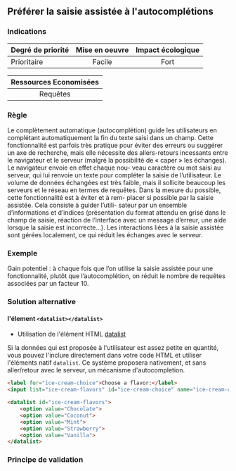 ## Préférer la saisie assistée à l'autocomplétions

### Indications
| Degré de priorité |      Mise en oeuvre       |  Impact écologique    | 
|-------------------|:-------------------------:|:---------------------:|
| Prioritaire       | Facile                    | Fort                  | 


|Ressources Economisées                                      |
|:----------------------------------------------------------:|
| Requêtes    |

### Règle
Le complètement automatique (autocomplétion) guide les utilisateurs en complétant automatiquement la fin du texte saisi dans un champ. Cette fonctionnalité est parfois très pratique pour éviter des erreurs ou suggérer un axe de recherche, mais elle nécessite des allers-retours incessants entre le navigateur et le serveur (malgré la possibilité de
« caper » les échanges). Le navigateur envoie en effet chaque nou- veau caractère ou mot saisi au serveur, qui lui renvoie un texte pour compléter la saisie de l’utilisateur. Le volume de données échangées est très faible, mais il sollicite beaucoup les serveurs et le réseau en termes de requêtes.
Dans la mesure du possible, cette fonctionnalité est à éviter et à rem- placer si possible par la saisie assistée. Cela consiste à guider l’utili- sateur par un ensemble d’informations et d’indices (présentation du format attendu en grisé dans le champ de saisie, réaction de l’interface avec un message d’erreur, une aide lorsque la saisie est incorrecte…). Les interactions liées à la saisie assistée sont gérées localement, ce qui réduit les échanges avec le serveur.

### Exemple
Gain potentiel : à chaque fois que l’on utilise la saisie assistée pour une fonctionnalité, plutôt que l’autocomplétion, on réduit le nombre de requêtes associées par un facteur 10.

### Solution alternative
#### l'élement `<datalist></datalist>`

* Utilisation de l'élément HTML [datalist](https://developer.mozilla.org/fr/docs/Web/HTML/Element/datalist)

Si la données qui est proposée à l'utilisateur est assez petite en quantité, vous pouvez l'inclure directement dans votre code HTML et utiliser l'éléments natif `datalist`. Ce système proposera nativement, et sans aller/retour avec le serveur, un mécanisme d'autocompletion.

```html
<label for="ice-cream-choice">Choose a flavor:</label>
<input list="ice-cream-flavors" id="ice-cream-choice" name="ice-cream-choice" />

<datalist id="ice-cream-flavors">
    <option value="Chocolate">
    <option value="Coconut">
    <option value="Mint">
    <option value="Strawberry">
    <option value="Vanilla">
</datalist>
```

### Principe de validation

